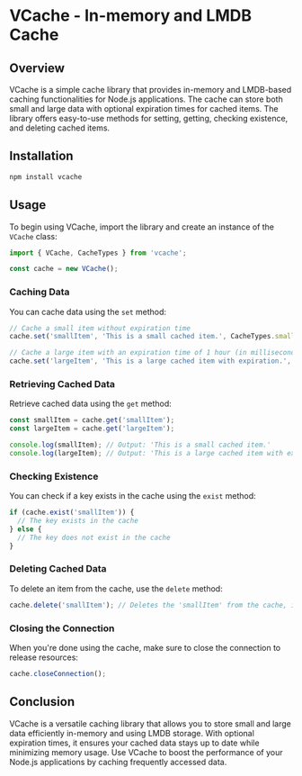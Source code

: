 # VCache - In-memory and LMDB Cache

## Overview

VCache is a simple cache library that provides in-memory and LMDB-based caching functionalities for Node.js applications. The cache can store both small and large data with optional expiration times for cached items. The library offers easy-to-use methods for setting, getting, checking existence, and deleting cached items.

## Installation

```bash
npm install vcache
```

## Usage

To begin using VCache, import the library and create an instance of the `VCache` class:

```javascript
import { VCache, CacheTypes } from 'vcache';

const cache = new VCache();
```

### Caching Data

You can cache data using the `set` method:

```javascript
// Cache a small item without expiration time
cache.set('smallItem', 'This is a small cached item.', CacheTypes.small);

// Cache a large item with an expiration time of 1 hour (in milliseconds)
cache.set('largeItem', 'This is a large cached item with expiration.', CacheTypes.large, 3600000);
```

### Retrieving Cached Data

Retrieve cached data using the `get` method:

```javascript
const smallItem = cache.get('smallItem');
const largeItem = cache.get('largeItem');

console.log(smallItem); // Output: 'This is a small cached item.'
console.log(largeItem); // Output: 'This is a large cached item with expiration.'
```

### Checking Existence

You can check if a key exists in the cache using the `exist` method:

```javascript
if (cache.exist('smallItem')) {
  // The key exists in the cache
} else {
  // The key does not exist in the cache
}
```

### Deleting Cached Data

To delete an item from the cache, use the `delete` method:

```javascript
cache.delete('smallItem'); // Deletes the 'smallItem' from the cache, if it exists.
```

### Closing the Connection

When you're done using the cache, make sure to close the connection to release resources:

```javascript
cache.closeConnection();
```

## Conclusion

VCache is a versatile caching library that allows you to store small and large data efficiently in-memory and using LMDB storage. With optional expiration times, it ensures your cached data stays up to date while minimizing memory usage. Use VCache to boost the performance of your Node.js applications by caching frequently accessed data.
